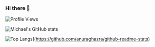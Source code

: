 ### Hi there 👋

![Profile Views](https://komarev.com/ghpvc/?username=michaelsong4399)

![Michael's GitHub stats](https://github-readme-stats.vercel.app/api?username=michaelsong4399&count_private=true)

![Top Langs](https://github-readme-stats.vercel.app/api/top-langs/?username=michaelsong4399&layout=compact)](https://github.com/anuraghazra/github-readme-stats)


<!--
**michaelsong4399/michaelsong4399** is a ✨ _special_ ✨ repository because its `README.md` (this file) appears on your GitHub profile.

Here are some ideas to get you started:

- 🔭 I’m currently working on ...
- 🌱 I’m currently learning ...
- 👯 I’m looking to collaborate on ...
- 🤔 I’m looking for help with ...
- 💬 Ask me about ...
- 📫 How to reach me: ...
- 😄 Pronouns: ...
- ⚡ Fun fact: ...
-->
